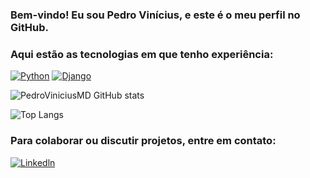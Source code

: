 
### Bem-vindo! Eu sou Pedro Vinícius, e este é o meu perfil no GitHub.

### Aqui estão as tecnologias em que tenho experiência:
[![Python](https://img.shields.io/badge/Python-14354C?style=for-the-badge&logo=python&logoColor=white)](https://www.python.org/)
[![Django](https://img.shields.io/badge/Django-092E20?style=for-the-badge&logo=django&logoColor=white)](https://www.djangoproject.com/)

![PedroViniciusMD GitHub stats](https://github-readme-stats.vercel.app/api?username=PedroViniciusMD&show_icons=true&theme=onedark)

![Top Langs](https://github-readme-stats.vercel.app/api/top-langs/?username=PedroViniciusMD&layout=compact)

### Para colaborar ou discutir projetos, entre em contato:
[![Linkedln](https://img.shields.io/badge/LinkedIn-0077B5?style=for-the-badge&logo=linkedin&logoColor=white)](https://www.linkedin.com/in/pedro-vincius-messias-delgado-2ba8602b2/)
